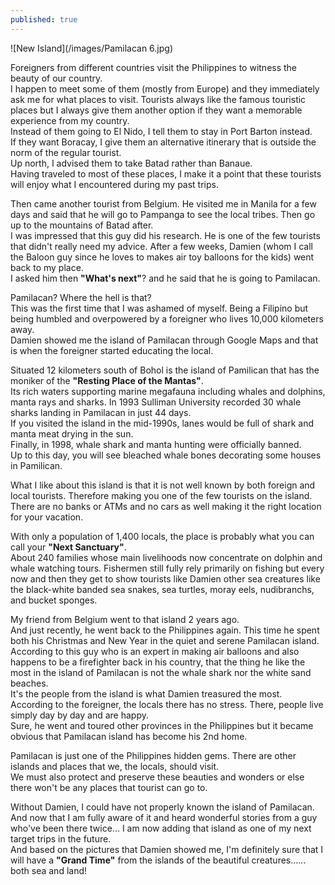 ```yaml
---
published: true
---
```

![New Island](/images/Pamilacan 6.jpg)


Foreigners from different countries visit the Philippines to witness the beauty of our country.   
I happen to meet some of them (mostly from Europe) and they immediately ask me for what places to visit. 
Tourists always like the famous touristic places but I always give them another option if they want a memorable experience from my country.   
Instead of them going to El Nido, I tell them to stay in Port Barton instead.   
If they want Boracay, I give them an alternative itinerary that is outside the norm of the regular tourist.   
Up north, I advised them to take Batad rather than Banaue.   
Having traveled to most of these places, I make it a point that these tourists will enjoy what I encountered during my past trips. 

Then came another tourist from Belgium. He visited me in Manila for a few days and said that he will go to Pampanga to see the local tribes. Then go up to the mountains of Batad after.   
I was impressed that this guy did his research. He is one of the few tourists that didn't really need my advice. 
After a few weeks, Damien (whom I call the Baloon guy since he loves to makes air toy balloons for the kids) went back to my place.   
I asked him then **"What's next"**? and he said that he is going to Pamilacan.

Pamilacan? Where the hell is that?   
This was the first time that I was ashamed of myself. Being a Filipino but being humbled and overpowered by a foreigner who lives 10,000 kilometers away.   
Damien showed me the island of Pamilacan through Google Maps and that is when the foreigner started educating the local. 

Situated 12 kilometers south of Bohol is the island of Pamilican that has the moniker of the **"Resting Place of the Mantas"**.   
Its rich waters supporting marine megafauna including whales and dolphins, manta rays and sharks.
In 1993 Sulliman University recorded 30 whale sharks landing in Pamilacan in just 44 days.   
If you visited the island in the mid-1990s, lanes would be full of shark and manta meat drying in the sun.   
Finally, in 1998, whale shark and manta hunting were officially banned.   
Up to this day, you will see bleached whale bones decorating some houses in Pamilican.

What I like about this island is that it is not well known by both foreign and local tourists. Therefore making you one of the few tourists on the island. 
There are no banks or ATMs and no cars as well making it the right location for your vacation. 

With only a population of 1,400 locals, the place is probably what you can call your **"Next Sanctuary"**.  
About 240 families whose main livelihoods now concentrate on dolphin and whale watching tours. Fishermen still fully rely primarily on fishing but every now and then they get to show tourists like Damien other sea creatures like the black-white banded sea snakes, sea turtles, moray eels, nudibranchs, and bucket sponges.

My friend from Belgium went to that island 2 years ago.   
And just recently, he went back to the Philippines again. This time he spent both his Christmas and New Year in the quiet and serene Pamilacan island.   
According to this guy who is an expert in making air balloons and also happens to be a firefighter back in his country, that the thing he like the most in the island of Pamilacan is not the whale shark nor the white sand beaches.   
It's the people from the island is what Damien treasured the most. According to the foreigner, the locals there has no stress. There, people live simply day by day and are happy.   
Sure, he went and toured other provinces in the Philippines but it became obvious that Pamilacan island has become his 2nd home.

Pamilacan is just one of the Philippines hidden gems. There are other islands and places that we, the locals, should visit.   
We must also protect and preserve these beauties and wonders or else there won't be any places that tourist can go to.

Without Damien, I could have not properly known the island of Pamilacan.   
And now that I am fully aware of it and heard wonderful stories from a guy who've been there twice...  I am now adding that island as one of my next target trips in the future.   
And based on the pictures that Damien showed me, I'm definitely sure that I will have a **"Grand Time"** from the islands of the beautiful creatures...... both sea and land! 